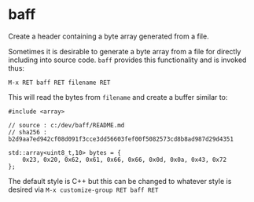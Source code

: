 # baff
Create a header containing a byte array generated from a file.

Sometimes it is desirable to generate a byte array from a file for directly including into source code.  `baff` provides this functionality and is invoked thus: 

```
M-x RET baff RET filename RET
```

This will read the bytes from `filename` and create a buffer similar to:

````
#include <array>

// source : c:/dev/baff/README.md
// sha256 : b2d9aa7ed942cf08d091f3cce3dd56603fef00f5082573cd8b8ad987d29d4351

std::array<uint8_t,10> bytes = {
    0x23, 0x20, 0x62, 0x61, 0x66, 0x66, 0x0d, 0x0a, 0x43, 0x72 
};
````

The default style is C++ but this can be changed to whatever style is desired via `M-x customize-group RET baff RET`
